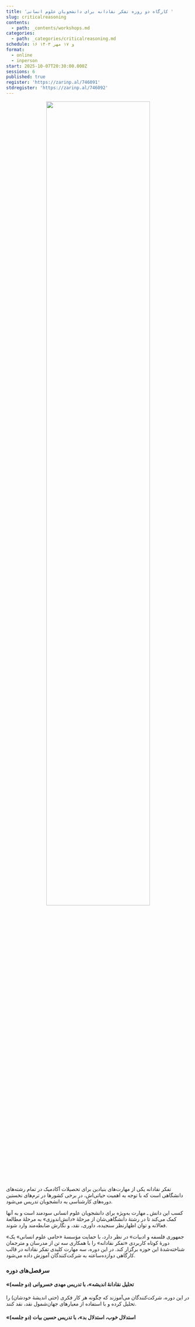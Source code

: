 ```yaml
---
title: 'کارگاه دو روزه تفکر نقادانه برای دانشجویان علوم انسانی '
slug: criticalreasoning
contents:
  - path: _contents/workshops.md
categories:
  - path: _categories/criticalreasoning.md
schedule: ۱۶ و ۱۷ مهر ۱۴۰۳
format:
  - online
  - inperson
start: 2025-10-07T20:30:00.000Z
sessions: 6
published: true
register: 'https://zarinp.al/746091'
stdregister: 'https://zarinp.al/746092'
---
```




<center>
<img 
       src="https://assets.tina.io/b6b0cb5c-4b1b-43f4-9bea-8d6867c09320/academy/Workshop/second-5.jpg" 
       alt=" "
       style="width: 75%; height:75%;" />
</center>
<br><br>
تفکر نقادانه یکی از مهارت‌های بنیادین برای تحصیلات آکادمیک در تمام رشته‌های دانشگاهی است که با توجه به اهمیت حیاتی‌اش،
در برخی کشورها در ترم‌های نخستین دوره‌های کارشناسی به دانشجویان تدریس می‌شود.

کسب این دانش‌ ـ ‌مهارت به‌ویژه برای دانشجویان علوم انسانی سودمند است و به آنها کمک می‌کند تا در رشتۀ دانشگاهی‌شان از مرحلۀ «دانش‌اندوزی» به مرحلۀ مطالعۀ فعالانه و توان اظهارنظر سنجیده، داوری، نقد، و نگارش ضابطه‌مند وارد شوند.

«جمهوری فلسفه و ادبیات» در نظر دارد، با حمایت مؤسسهٔ «حامی علوم انسانی» یک دورۀ کوتاه کاربردی «تفکر نقادانه» را با همکاری سه تن از مدرسان و مترجمان شناخته‌شدۀ این حوزه برگزار کند. در این دوره، سه مهارت کلیدی تفکر نقادانه در قالب کارگاهی دوازده‌ساعته به شرکت‌کنندگان آموزش داده می‌شود.

### سرفصل‌های دوره

#### «تحلیل نقادانۀ اندیشه»، با تدریس مهدی خسروانی (دو جلسه)
در این دوره، شرکت‌کنندگان می‌آموزند که چگونه هر کار فکری (حتی اندیشۀ خودشان) را تحلیل کرده و با استفاده از معیارهای جهان‌شمول نقد، نقد کنند.

#### «استدلال خوب، استدلال بد»، با تدریس حسین بیات (دو جلسه)
